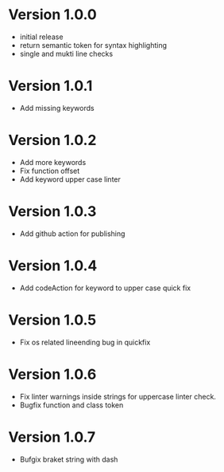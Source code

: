 
# Version 1.0.0
- initial release
- return semantic token for syntax highlighting
- single and mukti line checks

# Version 1.0.1
- Add missing keywords

# Version 1.0.2
- Add more keywords
- Fix function offset
- Add keyword upper case linter

# Version 1.0.3
- Add github action for publishing

# Version 1.0.4
- Add codeAction for keyword to upper case quick fix

# Version 1.0.5
- Fix os related lineending bug in quickfix

# Version 1.0.6
- Fix linter warnings inside strings for uppercase linter check.
- Bugfix function and class token

# Version 1.0.7
- Bufgix braket string with dash
